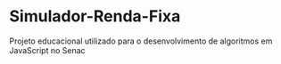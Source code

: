# Simulador-Renda-Fixa
Projeto educacional utilizado para o desenvolvimento de algoritmos em JavaScript no Senac
